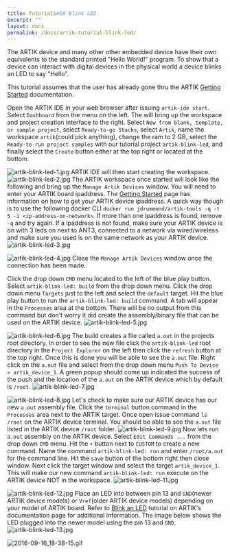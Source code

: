```yaml
---
title: Tutorial&#58 Blink LED
excerpt: ""
layout: docs
permalink: /docs/artik-tutorial-blink-led/
---
```

The ARTIK device and many other other embedded device have their own equivalents to the standard printed "Hello World!" program. To show that a device can interact with digital devices in the physical world a device blinks an LED to say "Hello".

This tutorial assumes that the user has already gone thru the ARTIK [Getting Started](../../docs/artik/) documentation.

Open the ARTIK IDE in your web browser after issuing `artik-ide start`. Select `Dashboard` from the menu on the left. The will bring up the workspace and project creation interface to the right. Select `New from blank, template, or sample project`, select `Ready-to-go Stacks`, select `Artik`, name the workspace `artik`(could pick anything), change the ram to 2 GB, select the `Ready-to-run project samples` with our tutorial project `artik-blink-led`, and finally select the `Create` button either at the top right or located at the bottom.

![artik-blink-led-1.jpg](../../docs/imgs/artik-blink-led-1.jpg)
ARTIK IDE will then start creating the workspace.
![artik-blink-led-2.jpg](../../docs/imgs/artik-blink-led-2.jpg)
The ARTIK workspace once started will look like the following and bring up the `Manage Artik Devices` window. You will need to enter your ARTIK board ipaddress. The [Getting Started](../../docs/artik/#5-discover-artik-device-ip-address) page has information on how to get your ARTIK device ipaddress. A quick way though is to use the following docker CLI `docker run jdrummond/artik-tools -q -t 5 -i <ip-address-on-network>`. If more than one ipaddress is found, remove `-q` and try again. If a ipaddress is not found, make sure your ARTIK device is on with 3 leds on next to ANT3, connected to a network via wired/wireless and make sure you <ip-address-on-network> used is on the same network as your ARTIK device.
![artik-blink-led-3.jpg](../../docs/imgs/artik-blink-led-3.jpg)

![artik-blink-led-4.jpg](../../docs/imgs/artik-blink-led-4.jpg)
Close the `Manage Artik Devices` window once the connection has been made.

Click the drop down `CMD` menu located to the left of the blue play button. Select `artik-blink-led: build` from the drop down menu. Click the drop down menu `Targets` just to the left and select the `default` target. Hit the blue play button to run the `artik-blink-led: build` command. A tab will appear in the `Processes` area at the bottom. There will be no output from this command but don't worry it did create the assembly/binary file that can be used on the ARTIK device.
![artik-blink-led-5.jpg](../../docs/imgs/artik-blink-led-5.jpg)

![artik-blink-led-6.jpg](../../docs/imgs/artik-blink-led-6.jpg)
The build creates a file called `a.out` in the projects root directory. In order to see the new file click the `artik-blink-led` root directory in the `Project Explorer` on the left then click the `refresh` button at the top right. Once this is done you will be able to see the `a.out` file. Right click on the `a.out` file and select from the drop down menu `Push To Device > artik_device_1`. A green popup should come up indicated the success of the push and the location of the `a.out` on the ARTIK device which by default is `/root`.
![artik-blink-led-7.jpg](../../docs/imgs/artik-blink-led-7.jpg)

![artik-blink-led-8.jpg](../../docs/imgs/artik-blink-led-8.jpg)
Let's check to make sure our ARTIK device has our new `a.out` assembly file. Click the `terminal` button command in the `Processes` area next to the ARTIK target. Once open issue command `ls /root` on the ARTIK device terminal. You should be able to see the `a.out` file listed in the ARTIK device `/root` folder.
![artik-blink-led-9.jpg](../../docs/imgs/artik-blink-led-9.jpg)
Now lets run `a.out` assembly on the ARTIK device. Select `Edit Commands ...` from the drop down `CMD` menu. Hit the `+` button next to `CUSTOM` to create a new command. Name the command `artik-blink-led: run` and enter `/root/a.out` for the command line. Hit the `save` button of the bottom right then close window. Next click the target window and select the target `artik_device_1`. This will make our new command `artik-blink-led: run` execute on the ARTIK device NOT in the workspace.
![artik-blink-led-11.jpg](../../docs/imgs/artik-blink-led-11.jpg)

![artik-blink-led-12.jpg](../../docs/imgs/artik-blink-led-12.jpg)
Place an LED into between pin 13 and `GND`(newer ARTIK device models) or `Vref`(older ARTIK device models) depending on your model of ARTIK board. Refer to [Blink an LED](https://developer.artik.io/documentation/tutorials/blink-an-led.html) tutorial on ARTIK's documentation page for additional information. The image below shows the LED plugged into the newer model using the pin 13 and `GND`.
![artik-blink-led-13.jpg](../../docs/imgs/artik-blink-led-13.jpg)

![2016-09-16_18-38-15.gif](../../docs/imgs/2016-09-16_18-38-15.gif)
